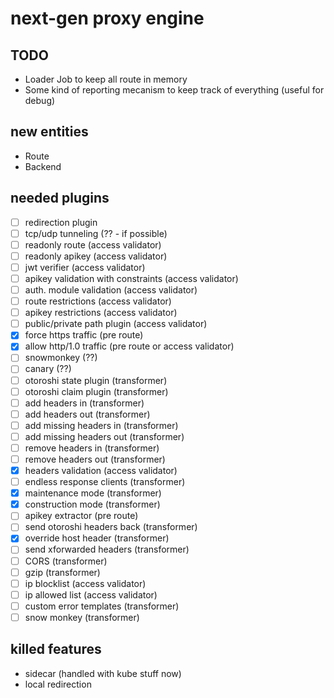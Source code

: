 # next-gen proxy engine

## TODO

- Loader Job to keep all route in memory
- Some kind of reporting mecanism to keep track of everything (useful for debug)

## new entities

- Route
- Backend

## needed plugins

- [ ] redirection plugin
- [ ] tcp/udp tunneling (?? - if possible)
- [ ] readonly route (access validator)
- [ ] readonly apikey (access validator)
- [ ] jwt verifier (access validator)
- [ ] apikey validation with constraints (access validator)
- [ ] auth. module validation (access validator)
- [ ] route restrictions (access validator)
- [ ] apikey restrictions (access validator)
- [ ] public/private path plugin (access validator)
- [x] force https traffic (pre route)
- [x] allow http/1.0 traffic (pre route or access validator)
- [ ] snowmonkey (??)
- [ ] canary (??)
- [ ] otoroshi state plugin (transformer)
- [ ] otoroshi claim plugin (transformer)
- [ ] add headers in (transformer)
- [ ] add headers out (transformer)
- [ ] add missing headers in (transformer)
- [ ] add missing headers out (transformer)
- [ ] remove headers in (transformer)
- [ ] remove headers out (transformer)
- [x] headers validation (access validator)
- [ ] endless response clients (transformer)
- [x] maintenance mode (transformer)
- [x] construction mode (transformer)
- [ ] apikey extractor (pre route)
- [ ] send otoroshi headers back (transformer)
- [x] override host header (transformer)
- [ ] send xforwarded headers (transformer)
- [ ] CORS (transformer)
- [ ] gzip (transformer)
- [ ] ip blocklist (access validator)
- [ ] ip allowed list (access validator)
- [ ] custom error templates (transformer)
- [ ] snow monkey (transformer)

## killed features

- sidecar (handled with kube stuff now)
- local redirection
